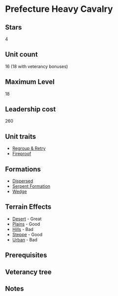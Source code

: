 # Prefecture Heavy Cavalry

## Stars
4

## Unit count
16 (18 with veterancy bonuses)

## Maximum Level
18

## Leadership cost
260

## Unit traits
* [Regroup & Retry](../../unit-traits/regroup-and-retry.md)
* [Fireproof](../../unit-traits/fireproof.md)

## Formations
* [Dispersed](../../formations/dispersed.md)
* [Serpent Formation](../../formations/serpent-formation.md)
* [Wedge](../../formations/wedge.md)

## Terrain Effects
* [Desert](../../terrain-effects/desert) - Great
* [Plains](../../terrain-effects/) - Good
* [Hills](../../terrain-effects/) - Bad
* [Steppe](../../terrain-effects/) - Good
* [Urban](../../terrain-effects/) - Bad

## Prerequisites

## Veterancy tree

## Notes
